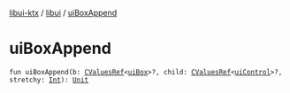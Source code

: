 [libui-ktx](../index.md) / [libui](index.md) / [uiBoxAppend](./ui-box-append.md)

# uiBoxAppend

`fun uiBoxAppend(b: `[`CValuesRef`](../kotlinx.cinterop/-c-values-ref/index.md)`<`[`uiBox`](ui-box.md)`>?, child: `[`CValuesRef`](../kotlinx.cinterop/-c-values-ref/index.md)`<`[`uiControl`](ui-control/index.md)`>?, stretchy: `[`Int`](https://kotlinlang.org/api/latest/jvm/stdlib/kotlin/-int/index.html)`): `[`Unit`](https://kotlinlang.org/api/latest/jvm/stdlib/kotlin/-unit/index.html)